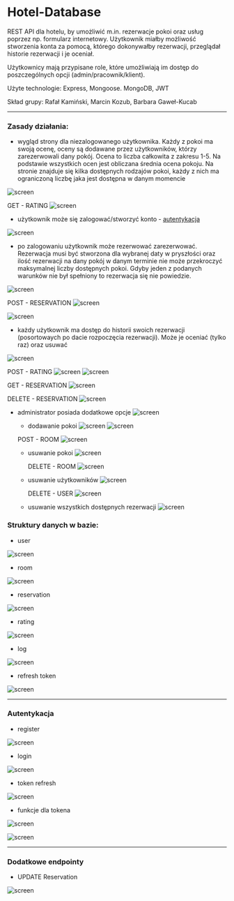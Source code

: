 

# Hotel-Database

REST API dla hotelu, by umożliwić m.in. rezerwacje pokoi oraz usług poprzez np. formularz internetowy. Użytkownik miałby możliwość stworzenia konta za pomocą, którego dokonywałby rezerwacji, przeglądał historie rezerwacji i je oceniał.

Użytkownicy mają przypisane role, które umożliwiają im dostęp do poszczególnych opcji (admin/pracownik/klient).

Użyte technologie: Express, Mongoose. MongoDB, JWT


Skład grupy: Rafał Kamiński, Marcin Kozub, Barbara Gaweł-Kucab  


---

 ### Zasady działania:
 * wygląd strony dla niezalogowanego użytkownika. Każdy z pokoi ma swoją ocenę, oceny są dodawane przez użytkowników, którzy zarezerwowali dany pokój. Ocena to liczba całkowita z zakresu 1-5. Na podstawie wszystkich ocen jest obliczana średnia ocena pokoju. Na stronie znajduje się kilka dostępnych rodzajów pokoi, każdy z nich ma ograniczoną liczbę jaka jest dostępna w danym momencie

 ![screen](imgs/unlogged-user-view.png)

  GET - RATING
  ![screen](imgs/rating-get.png)


 * użytkownik może się zalogować/stworzyć konto - [autentykacja](#Autentykacja)

![screen](imgs/signin-view.png)


* po zalogowaniu użytkownik może rezerwować zarezerwować. Rezerwacja musi być stworzona dla wybranej daty w pryszłości oraz ilość rezerwacji na dany pokój w danym terminie nie może przekroczyć maksymalnej liczby dostępnych pokoi. Gdyby jeden z podanych warunków nie był spełniony to rezerwacja się nie powiedzie.

![screen](imgs/room-reservation-view.png)

POST - RESERVATION
![screen](imgs/reservation-post.png)

![screen](imgs/reservation-post2.png)

* każdy użytkownik ma dostęp do historii swoich rezerwacji (posortowaych po dacie rozpoczęcia rezerwacji). Może je oceniać (tylko raz) oraz usuwać

![screen](imgs/myaccount-view.png)

POST - RATING
![screen](imgs/rating-post.png)
![screen](imgs/rating-post2.png)

GET - RESERVATION
![screen](imgs/reservation-get.png)

DELETE - RESERVATION
![screen](imgs/reservation-delete.png)


* administrator posiada dodatkowe opcje
![screen](imgs/admin-view.png)


  *  dodawanie pokoi
  ![screen](imgs/add-room-view.png)
  ![screen](imgs/new-room-created.png)

  POST - ROOM
  ![screen](imgs/room-post.png)

  * usuwanie pokoi 
    ![screen](imgs/room-delete-view.png)

    DELETE - ROOM
    ![screen](imgs/room-delete.png)


  * usuwanie użytkowników
      ![screen](imgs/delete-user-view.png)

      DELETE - USER
      ![screen](imgs/user-delete.png)


  * usuwanie wszystkich dostępnych rezerwacji
      ![screen](imgs/delete-reservation-view.png)



    




 ### Struktury danych w bazie:
 * user
 
 ![screen](https://github.com/Cozoob/Hotel-Database/blob/main/imgs/user-module.png?raw=true)
 
 
 * room
 
  ![screen](https://github.com/Cozoob/Hotel-Database/blob/main/imgs/room-module.png?raw=true)
  
  
 * reservation
 
 ![screen](https://github.com/Cozoob/Hotel-Database/blob/main/imgs/reservations-module.png?raw=true)
 
 
 * rating
 
  ![screen](https://github.com/Cozoob/Hotel-Database/blob/main/imgs/rating-module.png?raw=true)
  
  
 * log
 
 ![screen](https://github.com/Cozoob/Hotel-Database/blob/main/imgs/log-module.png?raw=true)
 
 
 * refresh token
 
  ![screen](https://github.com/Cozoob/Hotel-Database/blob/main/imgs/refreshtoken-module.png?raw=true)


---

 ### <p id="autentykacja">Autentykacja</p>

* register

![screen](https://github.com/Cozoob/Hotel-Database/blob/main/imgs/auth-register.png?raw=true)

* login

![screen](https://github.com/Cozoob/Hotel-Database/blob/main/imgs/auth-login.png?raw=true)

* token refresh

![screen](https://github.com/Cozoob/Hotel-Database/blob/main/imgs/auth-tokenrefresh.png?raw=true)

* funkcje dla tokena

![screen](https://github.com/Cozoob/Hotel-Database/blob/main/imgs/auth-signaccessfun.png?raw=true)

![screen](https://github.com/Cozoob/Hotel-Database/blob/main/imgs/auth-setrefreshtokenfun.png?raw=true)

---

 ### Dodatkowe endpointy
 
 <!-- jest wyżej -->
<!-- * CREATE Reservation

![screen](https://github.com/Cozoob/Hotel-Database/blob/main/imgs/example-create.png?raw=true) -->


<!-- * READ --- todo -->

* UPDATE Reservation

 <!-- jest wyżej -->

![screen](https://github.com/Cozoob/Hotel-Database/blob/main/imgs/example-update.png?raw=true)


<!-- * DELETE Reservation

![screen](https://github.com/Cozoob/Hotel-Database/blob/main/imgs/example-delete.png?raw=true) -->

